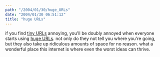 ```yaml
---
path: "/2004/01/30/huge_URLs" 
date: "2004/01/30 06:51:12" 
title: "huge URLs" 
---
```

<p>if you find <a href="http://tinyurl.com/">tiny URLs</a> annoying, you'll be doubly annoyed when everyone starts using <a href="http://www.hugeurl.com/">huge URLs</a>. not only do they not tell you where you're going, but they also take up ridiculous amounts of space for no reason. what a wonderful place this internet is where even the worst ideas can thrive.</p>